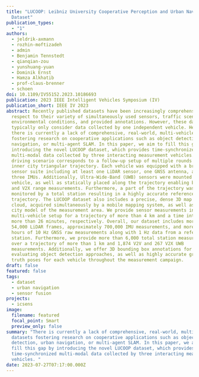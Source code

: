 ```yaml
---
title: "LUCOOP: Leibniz University Cooperative Perception and Urban Navigation
  Dataset"
publication_types:
  - "1"
authors:
  - jeldrik-axmann
  - rozhin-moftizadeh
  - admin
  - Benjamin Tennstedt
  - qianqian-zou
  - yunshuang-yuan
  - Dominik Ernst
  - Hamza Alkhatib
  - prof-claus-brenner
  - schoen
doi: 10.1109/IV55152.2023.10186693
publication: 2023 IEEE Intelligent Vehicles Symposium (IV)
publication_short: IEEE IV 2023
abstract: Recently published datasets have been increasingly comprehensive with
  respect to their variety of simultaneously used sensors, traffic scenarios,
  environmental conditions, and provided annotations. However, these datasets
  typically only consider data collected by one independent vehicle. Hence,
  there is currently a lack of comprehensive, real-world, multi-vehicle datasets
  fostering research on cooperative applications such as object detection, urban
  navigation, or multi-agent SLAM. In this paper, we aim to fill this gap by
  introducing the novel LUCOOP dataset, which provides time-synchronized
  multi-modal data collected by three interacting measurement vehicles. The
  driving scenario corresponds to a follow-up setup of multiple rounds in an
  inner city triangular trajectory. Each vehicle was equipped with a broad
  sensor suite including at least one LiDAR sensor, one GNSS antenna, and up to
  three IMUs. Additionally, Ultra-Wide-Band (UWB) sensors were mounted on each
  vehicle, as well as statically placed along the trajectory enabling both V2V
  and V2X range measurements. Furthermore, a part of the trajectory was
  monitored by a total station resulting in a highly accurate reference
  trajectory. The LUCOOP dataset also includes a precise, dense 3D map point
  cloud, acquired simultaneously by a mobile mapping system, as well as an LOD2
  city model of the measurement area. We provide sensor measurements in a
  multi-vehicle setup for a trajectory of more than 4 km and a time interval of
  more than 26 minutes, respectively. Overall, our dataset includes more than
  54,000 LiDAR frames, approximately 700,000 IMU measurements, and more than 2.5
  hours of 10 Hz GNSS raw measurements along with 1 Hz data from a reference
  station. Furthermore, we provide more than 6,000 total station measurements
  over a trajectory of more than 1 km and 1,874 V2V and 267 V2X UWB
  measurements. Additionally, we offer 3D bounding box annotations for
  evaluating object detection approaches, as well as highly accurate ground
  truth poses for each vehicle throughout the measurement campaign.
draft: false
featured: false
tags:
  - dataset
  - urban navigation
  - sensor fusion
projects:
  - icsens
image:
  filename: featured
  focal_point: Smart
  preview_only: false
summary: "There is currently a lack of comprehensive, real-world, multi-vehicle
  datasets fostering research on cooperative applications such as object
  detection, urban navigation, or multi-agent SLAM. In this paper, we aim to
  fill this gap by introducing the novel LUCOOP dataset, which provides
  time-synchronized multi-modal data collected by three interacting measurement
  vehicles. "
date: 2023-07-27T07:17:00.000Z
---
```

